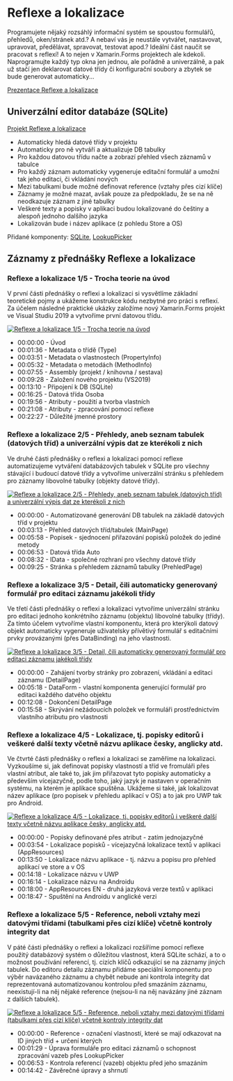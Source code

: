 # Reflexe a lokalizace

Programujete nějaký rozsáhlý informační systém se spoustou formulářů, přehledů, oken/stránek atd.? 
A nebaví vás je neustále vytvářet, nastavovat, upravovat, předělávat, spravovat, testovat apod.?
Ideální část naučit se pracovat s reflexí! A to nejen v Xamarin.Forms projektech ale kdekoli.
Naprogramujte každý typ okna jen jednou, ale pořádně a univerzálně, a pak už stačí jen deklarovat datové třídy či konfigurační soubory a zbytek se bude generovat automaticky...

[Prezentace Reflexe a lokalizace](https://github.com/PetrVobornik/prednasky/blob/master/Xamarin.Forms/07-Reflexe/reflexe.ppsx?raw=true)


## Univerzální editor databáze (SQLite)

[Projekt Reflexe a lokalizace](https://github.com/PetrVobornik/prednasky/tree/master/Xamarin.Forms/07-Reflexe/Reflexe)

* Automaticky hledá datové třídy v projektu
* Automaticky pro ně vytváří a aktualizuje DB tabulky
* Pro každou datovou třídu načte a zobrazí přehled všech záznamů v tabulce
* Pro každý záznam automaticky vygeneruje editační formulář a umožní tak jeho editaci, či vkládání nových
* Mezi tabulkami bude možné definovat reference (vztahy přes cizí klíče)
* Záznamy je možné mazat, avšak pouze za předpokladu, že se na ně neodkazuje záznam z jiné tabulky
* Veškeré texty a popisky v aplikaci budou lokalizované do češtiny a alespoň jednoho dalšího jazyka
* Lokalizován bude i název aplikace (z pohledu Store a OS)

Přidané komponenty: [SQLite](https://www.nuget.org/packages/sqlite-net-pcl/), [LookupPicker](https://www.nuget.org/packages/Amporis.Xamarin.Forms.LookupPicker)


## Záznamy z přednášky Reflexe a lokalizace

### Reflexe a lokalizace 1/5 - Trocha teorie na úvod

V první části přednášky o reflexi a lokalizaci si vysvětlíme základní teoretické pojmy a ukážeme konstrukce kódu nezbytné pro práci s reflexí. Za účelem následné praktické ukázky založíme nový Xamarin.Forms projekt ve Visual Studiu 2019 a vytvoříme první datovou třídu.

[![Reflexe a lokalizace 1/5 - Trocha teorie na úvod](https://img.youtube.com/vi/dDDKcubt_t4/0.jpg)](https://www.youtube.com/watch?v=dDDKcubt_t4)

* 00:00:00 - Úvod
* 00:01:36 - Metadata o třídě (Type)
* 00:03:51 - Metadata o vlastnostech (PropertyInfo)
* 00:05:32 - Metadata o metodách (MethodInfo)
* 00:07:55 - Assembly (projekt / knihovna / sestava)
* 00:09:28 - Založení nového projektu (VS2019)
* 00:13:10 - Připojení k DB (SQLite)
* 00:16:25 - Datová třída Osoba
* 00:19:56 - Atributy - použití a tvorba vlastních
* 00:21:08 - Atributy - zpracování pomocí reflexe
* 00:22:27 - Důležité jmenné prostory


### Reflexe a lokalizace 2/5 - Přehledy, aneb seznam tabulek (datových tříd) a univerzální výpis dat ze kterékoli z nich

Ve druhé části přednášky o reflexi a lokalizaci pomocí reflexe automatizujeme vytváření databázových tabulek v SQLite pro všechny stávající i budoucí datové třídy a vytvoříme univerzální stránku s přehledem pro záznamy libovolné tabulky (objekty datové třídy).

[![Reflexe a lokalizace 2/5 - Přehledy, aneb seznam tabulek (datových tříd) a univerzální výpis dat ze kterékoli z nich](https://img.youtube.com/vi/7MYsFQd4eyQ/0.jpg)](https://www.youtube.com/watch?v=7MYsFQd4eyQ)

* 00:00:00 - Automatizované generování DB tabulek na základě datových tříd v projektu
* 00:03:13 - Přehled datových tříd/tabulek (MainPage)
* 00:05:58 - Popisek - sjednocení přiřazování popisků položek do jediné metody
* 00:06:53 - Datová třída Auto
* 00:08:32 - IData - společné rozhraní pro všechny datové třídy
* 00:09:25 - Stránka s přehledem záznamů tabulky (PrehledPage)


### Reflexe a lokalizace 3/5 - Detail, čili automaticky generovaný formulář pro editaci záznamu jakékoli třídy

Ve třetí části přednášky o reflexi a lokalizaci vytvoříme univerzální stránku pro editaci jednoho konkrétního záznamu (objektu) libovolné tabulky (třídy). Za tímto účelem vytvoříme vlastní komponentu, která pro kterýkoli datový objekt automaticky vygeneruje uživatelsky přívětivý formulář s editačními prvky provázanými (přes DataBinding) na jeho vlastnosti.

[![Reflexe a lokalizace 3/5 - Detail, čili automaticky generovaný formulář pro editaci záznamu jakékoli třídy](https://img.youtube.com/vi/dsWxY9fxcag/0.jpg)](https://www.youtube.com/watch?v=dsWxY9fxcag)

* 00:00:00 - Zahájení tvorby stránky pro zobrazení, vkládání a editaci záznamu (DetailPage)
* 00:05:18 - DataForm - vlastní komponenta generující formulář pro editaci každého datvého objektu
* 00:12:08 - Dokončení DetailPage
* 00:15:58 - Skrývání nežádoucích položek ve formuláři prostřednictvím vlastního atributu pro vlastnosti


### Reflexe a lokalizace 4/5 - Lokalizace, tj. popisky editorů i veškeré další texty včetně názvu aplikace česky, anglicky atd.

Ve čtvrté části přednášky o reflexi a lokalizaci se zaměříme na lokalizaci. Vyzkoušíme si, jak definovat popisky vlastností a tříd ve fromuláři přes vlastní atribut, ale také to, jak jim přiřazovat tyto popisky automaticky a především vícejazyčně, podle toho, jaký jazyk je nastaven v operačním systému, na kterém je aplikace spuštěna. Ukážeme si také, jak lokalizovat název aplikace (pro popisek v přehledu aplikací v OS) a to jak pro UWP tak pro Android.

[![Reflexe a lokalizace 4/5 - Lokalizace, tj. popisky editorů i veškeré další texty včetně názvu aplikace česky, anglicky atd.](https://img.youtube.com/vi/pZHwUEavbCo/0.jpg)](https://www.youtube.com/watch?v=pZHwUEavbCo)

* 00:00:00 - Popisky definované přes atribut - zatím jednojazyčné
* 00:03:54 - Lokalizace popisků - vícejazyčná lokalizace textů v aplikaci (AppResources)
* 00:13:50 - Lokalizace názvu aplikace - tj. názvu a popisu pro přehled aplikací ve store a v OS
* 00:14:18 - Lokalizace názvu v UWP
* 00:16:14 - Lokalizace názvu na Androidu
* 00:18:00 - AppResources EN - druhá jazyková verze textů v aplikaci
* 00:18:47 - Spuštění na Androidu v anglické verzi


### Reflexe a lokalizace 5/5 - Reference, neboli vztahy mezi datovými třídami (tabulkami přes cizí klíče) včetně kontroly integrity dat

V páté části přednášky o reflexi a lokalizaci rozšíříme pomocí reflexe použitý databázový systém o důležitou vlastnost, která SQLite schází, a to o možnost používání referencí, tj. cizích klíčů odkazující se na záznamy jiných tabulek. Do editoru detailu záznamu přidáme speciální komponentu pro výběr navázaného záznamu a chybět nebude ani kontrola integrity dat reprezentovaná automatizovanou kontrolou před smazáním záznamu, neexistují-li na něj nějaké reference (nejsou-li na něj navázány jiné záznam z dalších tabulek).

[![Reflexe a lokalizace 5/5 - Reference, neboli vztahy mezi datovými třídami (tabulkami přes cizí klíče) včetně kontroly integrity dat](https://img.youtube.com/vi/3lIGCYMMaMA/0.jpg)](https://www.youtube.com/watch?v=3lIGCYMMaMA)

* 00:00:00 - Reference - označení vlastností, které se mají odkazovat na ID jiných tříd + určení kterých
* 00:01:29 - Úprava formuláře pro editaci záznamů o schopnost zpracování vazeb přes LookupPicker
* 00:06:53 - Kontrola referencí (vazeb) objektu před jeho smazáním
* 00:14:42 - Závěrečné úpravy a shrnutí
